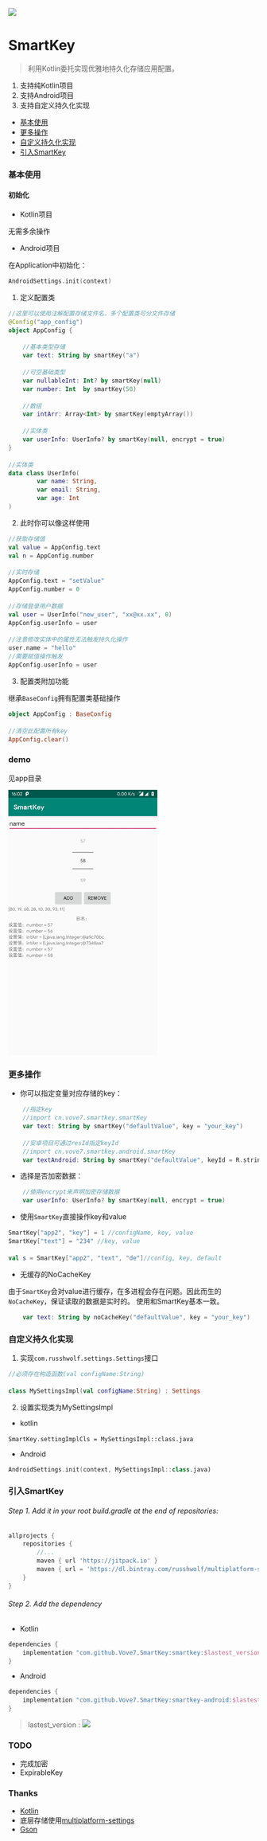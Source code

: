 [![](https://jitpack.io/v/Vove7/SmartKey.svg)](https://jitpack.io/#Vove7/SmartKey)

# SmartKey

> 利用Kotlin委托实现优雅地持久化存储应用配置。

1. 支持纯Kotlin项目
2. 支持Android项目
3. 支持自定义持久化实现


- [基本使用](#基本使用)
- [更多操作](#更多操作)
- [自定义持久化实现](#自定义持久化实现)
- [引入SmartKey](#引入SmartKey)

### 基本使用

#### 初始化

- Kotlin项目

无需多余操作

- Android项目

在Application中初始化：

```kotlin
AndroidSettings.init(context)
```

1. 定义配置类
```kotlin
//这里可以使用注解配置存储文件名，多个配置类可分文件存储
@Config("app_config")
object AppConfig {

    //基本类型存储
    var text: String by smartKey("a")

    //可空基础类型
    var nullableInt: Int? by smartKey(null)
    var number: Int  by smartKey(50)

    //数组
    var intArr: Array<Int> by smartKey(emptyArray())

    //实体类
    var userInfo: UserInfo? by smartKey(null, encrypt = true)
}

//实体类
data class UserInfo(
        var name: String,
        var email: String,
        var age: Int
)

```


2. 此时你可以像这样使用

```kotlin
//获取存储值
val value = AppConfig.text
val n = AppConfig.number 

//实时存储
AppConfig.text = "setValue"
AppConfig.number = 0

//存储登录用户数据
val user = UserInfo("new_user", "xx@xx.xx", 0)
AppConfig.userInfo = user

//注意修改实体中的属性无法触发持久化操作
user.name = "hello"
//需要赋值操作触发
AppConfig.userInfo = user

```

3. 配置类附加功能

继承`BaseConfig`拥有配置类基础操作
```kotlin
object AppConfig : BaseConfig

//清空此配置所有key
AppConfig.clear()
```

### demo

见app目录

<img src="screenshot/Screenshot.jpg" width= "300px" />

### 更多操作

- 你可以指定变量对应存储的key：
```kotlin
    //指定key 
    //import cn.vove7.smartkey.smartKey
    var text: String by smartKey("defaultValue", key = "your_key")
    
    //安卓项目可通过resId指定keyId
    //import cn.vove7.smartkey.android.smartKey
    var textAndroid: String by smartKey("defaultValue", keyId = R.string.key)
```

- 选择是否加密数据：

```kotlin
    //使用encrypt来声明加密存储数据
    var userInfo: UserInfo? by smartKey(null, encrypt = true)

```

- 使用`SmartKey`直接操作key和value

```kotlin
SmartKey["app2", "key"] = 1 //configName, key, value
SmartKey["text"] = "234" //key, value

val s = SmartKey["app2", "text", "de"]//config, key, default

```

- 无缓存的NoCacheKey

由于`SmartKey`会对value进行缓存，在多进程会存在问题。因此而生的`NoCacheKey`，保证读取的数据是实时的。
使用和SmartKey基本一致。
```kotlin
    var text: String by noCacheKey("defaultValue", key = "your_key")
```


### 自定义持久化实现

1. 实现`com.russhwolf.settings.Settings`接口

```kotlin
//必须存在构造函数(val configName:String)

class MySettingsImpl(val configName:String) : Settings
``` 
2. 设置实现类为MySettingsImpl
- kotlin

`SmartKey.settingImplCls = MySettingsImpl::class.java`

- Android

```kotlin
AndroidSettings.init(context, MySettingsImpl::class.java)
```

### 引入SmartKey

###### Step 1. Add it in your root build.gradle at the end of repositories:
```groovy
allprojects {
    repositories {
        //...
        maven { url 'https://jitpack.io' }
        maven { url = 'https://dl.bintray.com/russhwolf/multiplatform-settings' }
    }
}
```
###### Step 2. Add the dependency

- Kotlin

```groovy
dependencies {
    implementation "com.github.Vove7.SmartKey:smartkey:$lastest_version"
}
```

- Android
 
```groovy
dependencies {
    implementation "com.github.Vove7.SmartKey:smartkey-android:$lastest_version"
}
```
> lastest_version : [![](https://jitpack.io/v/Vove7/SmartKey.svg)](https://jitpack.io/#Vove7/SmartKey)


### TODO

- 完成加密
- ExpirableKey


### Thanks

- [Kotlin](https://kotlinlang.org/)
- 底层存储使用[multiplatform-settings](https://github.com/russhwolf/multiplatform-settings)
- [Gson](https://github.com/google/gson)
